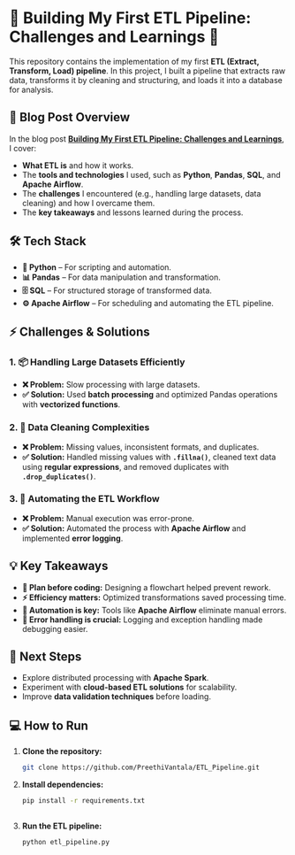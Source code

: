# **🌟 Building My First ETL Pipeline: Challenges and Learnings 🌟**

This repository contains the implementation of my first **ETL (Extract, Transform, Load) pipeline**. In this project, I built a pipeline that extracts raw data, transforms it by cleaning and structuring, and loads it into a database for analysis.

## **📖 Blog Post Overview**

In the blog post **[Building My First ETL Pipeline: Challenges and Learnings](https://medium.com/@vpr08101997/building-my-first-etl-pipeline-challenges-and-learnings-80255961c9dc)**, I cover:
- **What ETL is** and how it works.
- The **tools and technologies** I used, such as **Python**, **Pandas**, **SQL**, and **Apache Airflow**.
- The **challenges** I encountered (e.g., handling large datasets, data cleaning) and how I overcame them.
- The **key takeaways** and lessons learned during the process.

## **🛠️ Tech Stack**

- **🐍 Python** – For scripting and automation.
- **📊 Pandas** – For data manipulation and transformation.
- **🗄️ SQL** – For structured storage of transformed data.
- **⚙️ Apache Airflow** – For scheduling and automating the ETL pipeline.

## **⚡ Challenges & Solutions**

### 1. **📦 Handling Large Datasets Efficiently**
- **❌ Problem:** Slow processing with large datasets.
- **✅ Solution:** Used **batch processing** and optimized Pandas operations with **vectorized functions**.

### 2. **🧹 Data Cleaning Complexities**
- **❌ Problem:** Missing values, inconsistent formats, and duplicates.
- **✅ Solution:** Handled missing values with **`.fillna()`**, cleaned text data using **regular expressions**, and removed duplicates with **`.drop_duplicates()`**.

### 3. **🤖 Automating the ETL Workflow**
- **❌ Problem:** Manual execution was error-prone.
- **✅ Solution:** Automated the process with **Apache Airflow** and implemented **error logging**.

## **💡 Key Takeaways**

- **📐 Plan before coding:** Designing a flowchart helped prevent rework.
- **⚡ Efficiency matters:** Optimized transformations saved processing time.
- **🤖 Automation is key:** Tools like **Apache Airflow** eliminate manual errors.
- **🔧 Error handling is crucial:** Logging and exception handling made debugging easier.

## **🚀 Next Steps**

- Explore distributed processing with **Apache Spark**.
- Experiment with **cloud-based ETL solutions** for scalability.
- Improve **data validation techniques** before loading.

## **💻 How to Run**

1. **Clone the repository:**
   ```bash
   git clone https://github.com/PreethiVantala/ETL_Pipeline.git
   
2. **Install dependencies:**
   ```bash
   pip install -r requirements.txt
 
3. **Run the ETL pipeline:**
   ```bash
   python etl_pipeline.py
   


